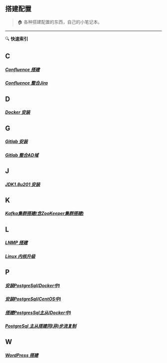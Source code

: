 ## 搭建配置

> :house: 各种搭建配置的东西，自己的小笔记本。 
-----
:mag: **快速索引**
## C

##### [Confluence 搭建](build/docs/搭建Confluence.md)
##### [Confluence 整合Jira](build/docs/Confluence整合Jira.md)

## D

##### [Docker 安装](build/docs/安装Docker.md)

## G

##### [Gitlab 安装](build/docs/安装Gitlab.md)
##### [Gitlab 整合AD域](build/docs/Gitlab整合AD域.md)

## J

#####  [JDK1.8u201 安装](build/docs/安装JDK1.8u201.md)

## K

##### [Kafka集群搭建(含ZooKeeper集群搭建)](build/docs/Kafka集群搭建(含ZooKeeper集群搭建).md)

## L

#####  [LNMP 搭建](build/docs/搭建LNMP.md)
#####  [Linux 内核升级](build/docs/升级Linux内核.md)

## P

##### [安装PostgreSql(Docker中)](build/docs/Docker安装PostgreSql.md)
##### [安装PostgreSql(CentOS中)](build/docs/安装PostgresSql10.7.md)
##### [搭建PostgresSql主从(Docker中)](build/docs/在Docker中搭建Pg主从.md)
##### [PostgreSql 主从搭建同(异)步流复制](/build/docs/PostgreSql主从搭建同（异）步流复制.md)

## W

##### [WordPress 搭建](build/docs/搭建Wordpress.md)




